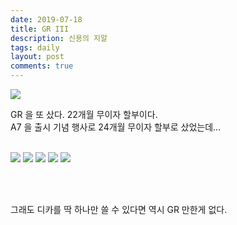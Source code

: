 ```yaml
---
date: 2019-07-18
title: GR III
description: 신용의 지알
tags: daily
layout: post
comments: true
---
```


<img src="https://n2wb.files.wordpress.com/2019/07/4628d580-cf59-4c6d-9f46-544d6a9ec7aa.jpg" class="size-full wp-image-138">

GR 을 또 샀다. 22개월 무이자 할부이다.
<br>
A7 을 출시 기념 행사로 24개월 무이자 할부로 샀었는데...
<br><br>

<img src="https://n2wb.files.wordpress.com/2019/07/g0000004.jpg" class="size-full wp-image-139">

<img src="https://n2wb.files.wordpress.com/2019/07/g0000001.jpg" class="size-full wp-image-140">

<img src="https://n2wb.files.wordpress.com/2019/07/g0000012.jpg" class="size-full wp-image-141">

<img src="https://n2wb.files.wordpress.com/2019/07/g0000029.jpg" class="size-full wp-image-142">

<img src="https://n2wb.files.wordpress.com/2019/07/g0000025.jpg" class="size-full wp-image-143">

<br><br>

그래도 디카를 딱 하나만 쓸 수 있다면 역시 GR 만한게 없다.
